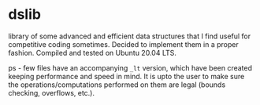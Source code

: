 # dslib
library of some advanced and efficient data structures that I find useful for competitive coding sometimes. Decided to implement them in a proper fashion. Compiled and tested on Ubuntu 20.04 LTS.

ps - few files have an accompanying ```_lt``` version, which have been created keeping performance and speed in mind. It is upto the user to make sure the operations/computations performed on them are legal (bounds checking, overflows, etc.).
